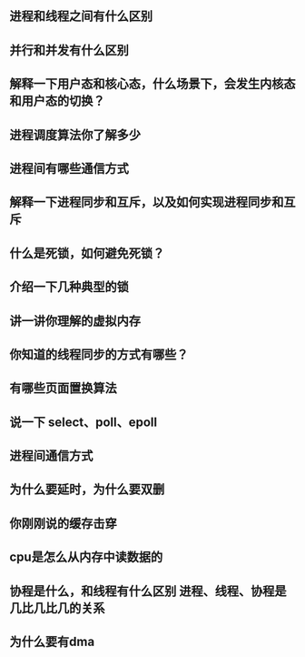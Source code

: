 ## 进程和线程之间有什么区别

## 并行和并发有什么区别

## 解释一下用户态和核心态，什么场景下，会发生内核态和用户态的切换？

## 进程调度算法你了解多少

## 进程间有哪些通信方式

## 解释一下进程同步和互斥，以及如何实现进程同步和互斥

## 什么是死锁，如何避免死锁？

## 介绍一下几种典型的锁

## 讲一讲你理解的虚拟内存

## 你知道的线程同步的方式有哪些？

## 有哪些页面置换算法

## 说一下 select、poll、epoll

## 进程间通信方式

## 为什么要延时，为什么要双删

## 你刚刚说的缓存击穿

## cpu是怎么从内存中读数据的

## 协程是什么，和线程有什么区别 进程、线程、协程是几比几比几的关系

## 为什么要有dma

## 

